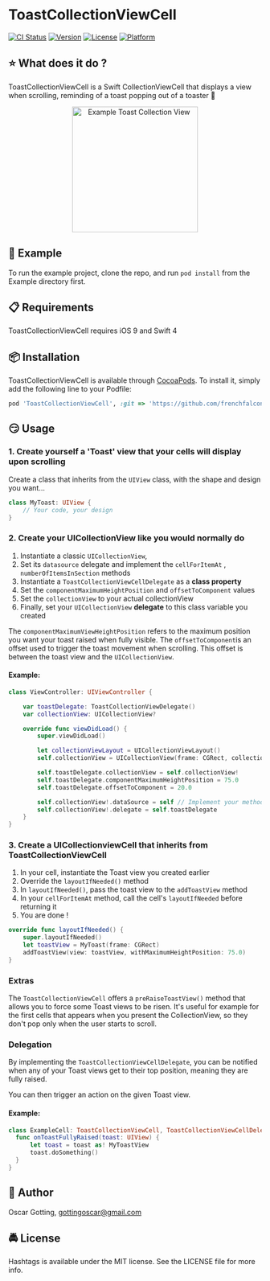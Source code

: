 # ToastCollectionViewCell

[![CI Status](https://img.shields.io/travis/gottingoscar@gmail.com/ToastCollectionViewCell.svg?style=flat)](https://travis-ci.org/gottingoscar@gmail.com/ToastCollectionViewCell)
[![Version](https://img.shields.io/cocoapods/v/ToastCollectionViewCell.svg?style=flat)](https://cocoapods.org/pods/ToastCollectionViewCell)
[![License](https://img.shields.io/cocoapods/l/ToastCollectionViewCell.svg?style=flat)](https://cocoapods.org/pods/ToastCollectionViewCell)
[![Platform](https://img.shields.io/cocoapods/p/ToastCollectionViewCell.svg?style=flat)](https://cocoapods.org/pods/ToastCollectionViewCell)

## :star: What does it do ?

ToastCollectionViewCell is a Swift CollectionViewCell that displays a view when scrolling, reminding of a toast popping out of a toaster 🍞

<p align="center">
    <img src="Artwork/example.gif" width="250" alt="Example Toast Collection View"/>
</p>

##  📲 Example

To run the example project, clone the repo, and run `pod install` from the Example directory first.

## 📋 Requirements

ToastCollectionViewCell requires iOS 9 and Swift 4

##  📦 Installation

ToastCollectionViewCell is available through [CocoaPods](https://cocoapods.org). To install
it, simply add the following line to your Podfile:

```ruby
pod 'ToastCollectionViewCell', :git => 'https://github.com/frenchfalcon/ToastCollectionViewCell'
```

## 😏 Usage

### 1. Create yourself a 'Toast' view that your cells will display upon scrolling

Create a class that inherits from the `UIView` class, with the shape and design you want...

```swift
class MyToast: UIView {
	// Your code, your design
}
```

### 2. Create your UICollectionView like you would normally do

1. Instantiate a classic `UICollectionView`,
2. Set its `datasource` delegate and implement the `cellForItemAt` , `numberOfItemsInSection` methods
3. Instantiate a `ToastCollectionViewCellDelegate` as a **class property**
4. Set the `componentMaximumHeightPosition` and `offsetToComponent` values
5. Set the `collectionView` to your actual collectionView
6. Finally, set your `UICollectionView` **delegate** to this class variable you created

The `componentMaximumViewHeightPosition` refers to the maximum position you want your toast raised when fully visible.
The `offsetToComponent`is an offset used to trigger the toast movement when scrolling. This offset is between the toast view and the `UICollectionView`.

#### Example:

```swift
class ViewController: UIViewController {

	var toastDelegate: ToastCollectionViewDelegate()
	var collectionView: UICollectionView?

	override func viewDidLoad() {
		super.viewDidLoad()

		let collectionViewLayout = UICollectionViewLayout()
		self.collectionView = UICollectionView(frame: CGRect, collectionViewLayout: 		collectionViewLayout)

		self.toastDelegate.collectionView = self.collectionView!
		self.toastDelegate.componentMaximumHeightPosition = 75.0
		self.toastDelegate.offsetToComponent = 20.0

		self.collectionView!.dataSource = self // Implement your methods
		self.collectionView!.delegate = self.toastDelegate
	}
}
```

### 3. Create a UICollectionviewCell that inherits from ToastCollectionViewCell

1. In your cell, instantiate the Toast view you created earlier
2. Override the `layoutIfNeeded()`  method
3. In  `layoutIfNeeded()`, pass the toast view to the `addToastView` method
4. In your `cellForItemAt` method, call the cell's `layoutIfNeeded` before returning it
5. You are done !


```swift
override func layoutIfNeeded() {
	super.layoutIfNeeded()
	let toastView = MyToast(frame: CGRect)
	addToastView(view: toastView, withMaximumHeightPosition: 75.0)
}
```

### Extras

The `ToastCollectionViewCell` offers a `preRaiseToastView()` method that allows you to force some Toast views to be risen. It's useful for example for the first cells that appears when you present the CollectionView, so they don't pop only when the user starts to scroll.


### Delegation

By implementing the `ToastCollectionViewCellDelegate`, you can be notified when any of your Toast views get to
their top position, meaning they are fully raised.

You can then trigger an action on the given Toast view.

#### Example:

```Swift
class ExampleCell: ToastCollectionViewCell, ToastCollectionViewCellDelegate {
  func onToastFullyRaised(toast: UIView) {
	  let toast = toast as! MyToastView
	  toast.doSomething()
  }
}
```

## 👱 Author

Oscar Gotting, gottingoscar@gmail.com

## 🚔 License

Hashtags is available under the MIT license. See the LICENSE file for more info.

